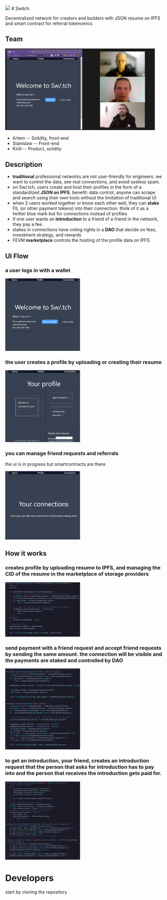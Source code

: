


<img src="https://github.com/kirilligum/fevm-deskilne/blob/main/images/DALL%C2%B7E%202022-11-20%2011.53.18%20-%20stainglass%20DEcentralized%20social%20network%20of%20computer%20programmers%20for%20HACKathons%20.png" width="240">
# Switch

Decentralized network for creators and builders with JSON resume on IPFS and smart contract for referral tokenomics

## Team

<img src="https://github.com/kirilligum/fevm-deskilne/blob/main/images/Screenshot%202022-11-20%20130338%20team%20cover.png" width="480">

- Artem -- Solidity, front-end
- Stanislaw -- Front-end
- Kirill -- Product, solidity

## Description

- **traditional** professional networks are not user-friendly for engineers. we want to control the data, see real connections, and avoid useless spam.
- on Sw/.tch, users create and host their profiles in the form of a standardized **JSON on IPFS**. benefit: data control, anyone can scrape and search using their own tools without the limitation of traditional UI
- when 2 users worked together or know each other well, they can **stake** FIL (or other payment tokens) into their connection. think of it as a twitter blue mark but for connections instead of profiles
- if one user wants an **introduction** to a friend of a friend in the network, they pay a fee.
- stakes in connections have voting rights in a **DAO**  that decide on fees, investment strategy, and rewards
- FEVM **marketplace** controls the hosting of the profile data on IPFS

## UI Flow

### a user logs in with a wallet
<img src="https://github.com/kirilligum/fevm-deskilne/blob/main/images/switch%20welcome.png" width="240">

### the user creates a profile by uploading or creating their resume
<img src="https://github.com/kirilligum/fevm-deskilne/blob/main/images/profile.png" width="240">

### you can manage friend requests and referrals 
the ui is in progress but smartcontracts are there

<img src="https://github.com/kirilligum/fevm-deskilne/blob/main/images/connection.png" width="240">

## How it works

### creates profile by uploading resume to IPFS, and managing the CID of the resume in the marketplace of storage providers
<img src="https://github.com/kirilligum/fevm-deskilne/blob/main/images/Screenshot%202022-11-20%20115942%20create%20profile.png" width="240">

### send payment with a friend request and accept friend requests by sending the same amount. the connection will be visible and the payments are staked and controlled by DAO
<img src="https://github.com/kirilligum/fevm-deskilne/blob/main/images/Screenshot%202022-11-20%20120055%20friend%20request.png" width="240">

### to get an introduction, your friend, creates an introduction request that the person that asks for introduction has to pay into and the person that receives the introduction gets paid for.
<img src="https://github.com/kirilligum/fevm-deskilne/blob/main/images/Screenshot%202022-11-20%20120219%20introduce.png" width="240">

# Developers
start by cloning the repository
